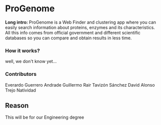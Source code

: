 # ProGenome
**Long intro:** ProGenome is a Web Finder and clustering app where you can easily search information about proteins, enzymes and its characteristics. All this info comes from official government and different scientific databases so you can compare and obtain results in less time.

### How it works?
well, we don't know yet...

### Contributors
Everardo Guerrero Andrade
Guillermo Rair Tavizón Sánchez
David Alonso Trejo Natividad
## Reason
This will be for our Engineering degree
